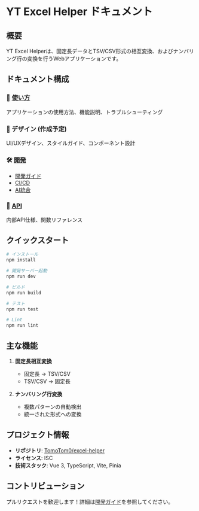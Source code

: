 # YT Excel Helper ドキュメント

## 概要

YT Excel Helperは、固定長データとTSV/CSV形式の相互変換、およびナンバリング行の変換を行うWebアプリケーションです。

## ドキュメント構成

### 📘 [使い方](./usage/README.md)
アプリケーションの使用方法、機能説明、トラブルシューティング

### 🎨 デザイン (作成予定)
UI/UXデザイン、スタイルガイド、コンポーネント設計

### 🛠️ [開発](./dev/)
- [開発ガイド](./dev/README.md)
- [CI/CD](./dev/ci-cd.md)
- [AI統合](./dev/CI_AI_INTEGRATION.md)

### 📡 [API](./api/README.md)
内部API仕様、関数リファレンス

## クイックスタート

```bash
# インストール
npm install

# 開発サーバー起動
npm run dev

# ビルド
npm run build

# テスト
npm run test

# Lint
npm run lint
```

## 主な機能

1. **固定長相互変換**
   - 固定長 → TSV/CSV
   - TSV/CSV → 固定長

2. **ナンバリング行変換**
   - 複数パターンの自動検出
   - 統一された形式への変換

## プロジェクト情報

- **リポジトリ**: [TomoTom0/excel-helper](https://github.com/TomoTom0/excel-helper)
- **ライセンス**: ISC
- **技術スタック**: Vue 3, TypeScript, Vite, Pinia

## コントリビューション

プルリクエストを歓迎します！詳細は[開発ガイド](./dev/README.md)を参照してください。
